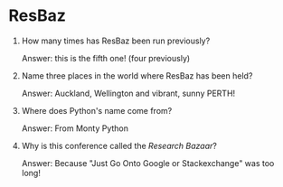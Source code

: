 # ResBaz

1. How many times has ResBaz been run previously?
  
   Answer: this is the fifth one! (four previously)

2. Name three places in the world where ResBaz has been held?

   Answer: Auckland, Wellington and vibrant, sunny PERTH!

3. Where does Python's name come from?

   Answer: From Monty Python

4. Why is this conference called the *Research Bazaar*?

   Answer: Because "Just Go Onto Google or Stackexchange" was too long!
